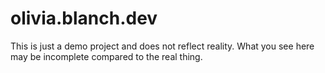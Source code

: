 # olivia.blanch.dev

This is just a demo project and does not reflect reality. What you see here may be incomplete compared to the real thing.
